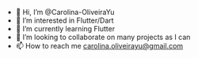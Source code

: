 - 👋 Hi, I’m @Carolina-OliveiraYu
- 👀 I’m interested in Flutter/Dart
- 🌱 I’m currently learning Flutter
- 💞️ I’m looking to collaborate on many projects as I can
- 📫 How to reach me carolina.oliveirayu@gmail.com

<!---
Carolina-OliveiraYu/Carolina-OliveiraYu is a ✨ special ✨ repository because its `README.md` (this file) appears on your GitHub profile.
You can click the Preview link to take a look at your changes.
--->
